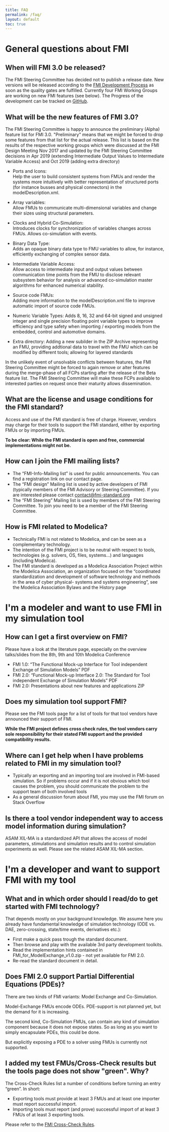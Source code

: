 ```yaml
---
title: FAQ
permalink: /faq/
layout: default
toc: true
---
```


# General questions about FMI

## When will FMI 3.0 be released?

 The FMI Steering Committee has decided not to publish a release date.
 New versions will be released according to the [FMI Development Process](https://svn.fmi-standard.org/fmi/branches/public/docs/DevProcess/FMI_DevelopmentProcess_1.0.pdf) as soon as the quality gates are fulfilled.
 Currently four FMI Working Groups are working on new FMI features (see below).
 The Progress of the development can be tracked on [GitHub](https://github.com/modelica/fmi-standard).


## What will be the new features of FMI 3.0?

The FMI Steering Committee is happy to announce the preliminary (Alpha) feature list for FMI 3.0.
"Preliminary" means that we might be forced to drop some features from that list for the actual release.
This list is based on the results of the respective working groups which were discussed at the FMI Design Meeting Nov 2017 and updated by the FMI Steering Committee decisions in Apr 2019 (extending Intermediate Output Values to Intermediate Variable Access) and Oct 2019 (adding extra directory)

- Ports and Icons:  
  Help the user to build consistent systems from FMUs and render the systems more intuitively with better representation of structured ports (for instance busses and physical connectors) in the modelDescription.xml.

- Array variables:  
  Allow FMUs to communicate multi-dimensional variables and change their sizes using structural parameters.

- Clocks and Hybrid Co-Simulation:  
  Introduces clocks for synchronization of variables changes across FMUs. Allows co-simulation with events.

- Binary Data Type:  
  Adds an opaque binary data type to FMU variables to allow, for instance, efficiently exchanging of complex sensor data.

- Intermediate Variable Access:  
  Allow access to intermediate input and output values between communication time points from the FMU to disclose relevant subsystem behavior for analysis or advanced co-simulation master algorithms for enhanced numerical stability.

- Source code FMUs:  
  Adding more information to the modelDescription.xml file to improve automatic import of source code FMUs.
  
- Numeric Variable Types: 
Adds 8, 16, 32 and 64-bit signed and unsigned integer and single precision floating point variable types to improve efficiency and type safety when importing / exporting models from the embedded, control and automotive domains.

- Extra directory: 
Adding a new subilder in the ZIP Archive representing an FMU, providing addtional data to travel with the FMU which can be modified by different tools; allowing for layered standards

In the unlikely event of unsolvable conflicts between features, the FMI Steering Committee might be forced to again remove or alter features during the merge-phase of all FCPs starting after the release of the Beta feature list. The FMI Steering Committee will make these FCPs available to interested parties on request once their maturity allows dissemination.


## What are the license and usage conditions for the FMI standard?

Access and use of the FMI standard is free of charge. However, vendors may charge for their tools to support the FMI standard, either by exporting FMUs or by importing FMUs.

**To be clear: While the FMI standard is open and free, commercial implementations might not be.**


## How can I join the FMI mailing lists?

- The “FMI-Info-Mailing list” is used for public announcements. You can find a registration link on our contact page.
- The “FMI design” Mailing list is used by active developers of FMI (typically members of the FMI Advisory or Steering Committee). If you are interested please contact contact@fmi-standard.org
- The “FMI Steering” Mailing list is used by members of the FMI Steering Committee. To join you need to be a member of the FMI Steering Committee.


## How is FMI related to Modelica?

- Technically FMI is not related to Modelica, and can be seen as a complementary technology.
- The intention of the FMI project is to be neutral with respect to tools, technologies (e.g. solvers, OS, files, systems…) and languages (including Modelica).
- The FMI standard is developed as a Modelica Association Project within the Modelica Association, an organization focused on the “coordinated standardization and development of software technology and methods in the area of cyber physical- systems and systems engineering”, see the Modelica Association Bylaws and the History page


# I'm a modeler and want to use FMI in my simulation tool

## How can I get a first overview on FMI?

Please have a look at the literature page, especially on the overview talks/slides from the 8th, 9th and 10th Modelica Conference

- FMI 1.0: “The Functional Mock-up Interface for Tool independent Exchange of Simulation Models” PDF
- FMI 2.0: “Functional Mock-up Interface 2.0: The Standard for Tool independent Exchange of Simulation Models” PDF
- FMI 2.0: Presentations about new features and applications ZIP


## Does my simulation tool support FMI?

Please see the FMI tools page for a list of tools for that tool vendors have announced their support of FMI.

**While the FMI project defines cross check rules, the tool vendors carry sole responsibility for their stated FMI support and the provided compatibility results.**


## Where can I get help when I have problems related to FMI in my simulation tool?

- Typically an exporting and an importing tool are involved in FMI-based simulation. So if problems occur and if it is not obvious which tool causes the problem, you should communicate the problem to the support team of both involved tools
- As a general discussion forum about FMI, you may use the FMI forum on Stack Overflow


## Is there a tool vendor independent way to access model information during simulation?

ASAM XIL-MA is a standardized API that allows the access of model parameters, stimulations and simulation results and to control simulation experiments as well. Please see the related ASAM XIL-MA section.


# I'm a developer and want to support FMI with my tool

## What and in which order should I read/do to get started with FMI technology?

That depends mostly on your background knowledge. We assume here you already have fundamental knowledge of simulation technology (ODE vs. DAE, zero-crossing, state/time events, derivatives etc.):

- First make a quick pass trough the standard document.
- Then browse and play with the available 3rd party development toolkits.
- Read the implementation hints contained in FMI_for_ModelExchange_v1.0.zip - not yet available for FMI 2.0.
- Re-read the standard document in detail.


## Does FMI 2.0 support Partial Differential Equations (PDEs)?

There are two kinds of FMI variants: Model Exchange and Co-Simulation.

Model-Exchange FMUs encode ODEs. PDE-support is not planned yet, but the demand for it is increasing.

The second kind, Co-Simulation FMUs, can contain any kind of simulation component because it does not expose states. So as long as you want to simply encapsulate PDEs, this could be done.

But explicitly exposing a PDE to a solver using FMUs is currently not supported.


## I added my test FMUs/Cross-Check results but the tools page does not show "green". Why?

The Cross-Check Rules list a number of conditions before turning an entry “green”. In short:

- Exporting tools must provide at least 3 FMUs and at least one importer must report successful import.
- Importing tools must report (and prove) successful import of at least 3 FMUs of at least 3 exporting tools.

Please refer to the [FMI Cross-Check Rules](https://github.com/modelica/fmi-cross-check/blob/master/FMI-CROSS-CHECK-RULES.md).
